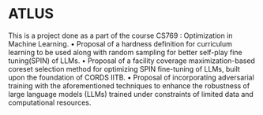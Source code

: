 # ATLUS

This is a project done as a part of the course CS769 : Optimization in Machine Learning.
• Proposal of a hardness definition for curriculum learning to be used along with random
sampling for better self-play fine tuning(SPIN) of LLMs.
• Proposal of a facility coverage maximization-based coreset selection method for optimizing
SPIN fine-tuning of LLMs, built upon the foundation of CORDS IITB.
• Proposal of incorporating adversarial training with the aforementioned techniques to enhance
the robustness of large language models (LLMs) trained under constraints of limited
data and computational resources.
